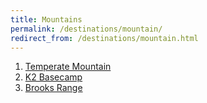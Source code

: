```yaml
---
title: Mountains
permalink: /destinations/mountain/
redirect_from: /destinations/mountain.html
---
```


1. [Temperate Mountain](https://drive.google.com/file/d/1gSDMzTo2yhJgGXDKtgGMzvptrd_P4uve/view?usp=sharing)
2. [K2 Basecamp](https://drive.google.com/file/d/1QZVIN1ppssTtbnUvi1EFXC02MQaWCSji/view?usp=sharing)
3. [Brooks Range](https://drive.google.com/file/d/1Kyd1xhxFXkMZN55OgbT6FyTdIbjhQZTQ/view?usp=sharing)
